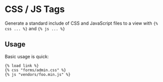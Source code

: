# CSS / JS Tags

Generate a standard include of CSS and JavaScript files to a view with `{% css ... %}` and  `{% js ... %}`

## Usage

Basic usage is quick:

```jinja2
{% load link %}
{% css "forms/admin.css" %}
{% js "vendors/foo.min.js" %}
```
